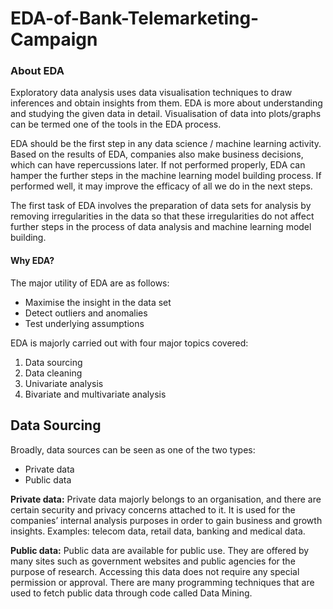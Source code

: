 # EDA-of-Bank-Telemarketing-Campaign

### About EDA
Exploratory data analysis uses data visualisation techniques to draw inferences and obtain insights from them.
EDA is more about understanding and studying the given data in detail.
Visualisation of data into plots/graphs can be termed one of the tools in the EDA process. 

EDA should be the first step in any data science / machine learning activity. Based on the results of EDA, companies also make business decisions, which can have repercussions later. If not performed properly, EDA can hamper the further steps in the machine learning model building process. If performed well, it may improve the efficacy of all we do in the next steps.


The first task of EDA involves the preparation of data sets for analysis by removing irregularities in the data so that these irregularities do not affect further steps in the process of data analysis and machine learning model building.

 
#### Why EDA?

The major utility of EDA are as follows:

* Maximise the insight in the data set
* Detect outliers and anomalies
* Test underlying assumptions


EDA is majorly carried out with four major topics covered:

1. Data sourcing
2. Data cleaning
3. Univariate analysis
4. Bivariate and multivariate analysis



## Data Sourcing
Broadly, data sources can be seen as one of the two types:

* Private data
* Public data
 

**Private data:** Private data majorly belongs to an organisation, and there are certain security and privacy concerns attached to it.
It is used for the companies’ internal analysis purposes in order to gain business and growth insights.
Examples: telecom data, retail data, banking and medical data.

 

**Public data:** Public data are available for public use.
They are offered by many sites such as government websites and public agencies for the purpose of research.
Accessing this data does not require any special permission or approval.
There are many programming techniques that are used to fetch public data through code called Data Mining.

